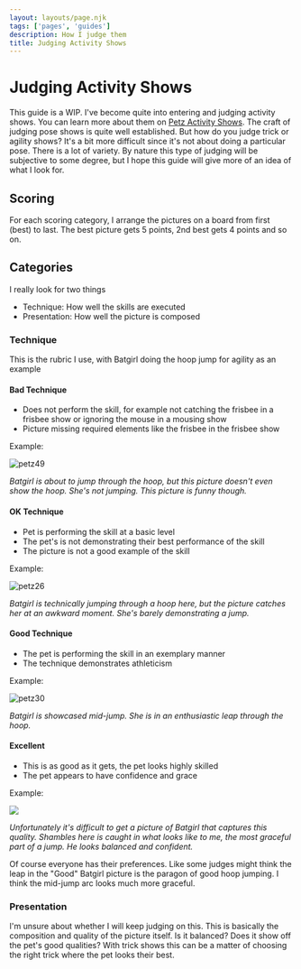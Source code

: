 ```yaml
---
layout: layouts/page.njk
tags: ['pages', 'guides']
description: How I judge them
title: Judging Activity Shows
---
```


# Judging Activity Shows
This guide is a WIP. I've become quite into entering and judging activity shows. You can learn more about them on [Petz Activity Shows](https://petz-activity-shows.glitch.me/). The craft of judging pose shows is quite well established. But how do you judge trick or agility shows? It's a bit more difficult since it's not about doing a particular pose. There is a lot of variety. By nature this type of judging will be subjective to some degree, but I hope this guide will give more of an idea of what I look for. 

## Scoring
For each scoring category, I arrange the pictures on a board from first (best) to last. The best picture gets 5 points, 2nd best gets 4 points and so on. 

## Categories
I really look for two things
- Technique: How well the skills are executed
- Presentation: How well the picture is composed


### Technique
This is the rubric I use, with Batgirl doing the hoop jump for agility as an example

#### Bad Technique
 - Does not perform the skill, for example not catching the frisbee in a frisbee show or ignoring the mouse in a mousing show
 - Picture missing required elements like the frisbee in the frisbee show 

Example:

![petz49](https://user-images.githubusercontent.com/1251094/132275124-3c4f748d-77f0-4e56-b55e-b4733c7e66e3.png)

*Batgirl is about to jump through the hoop, but this picture doesn't even show the hoop. She's not jumping. This picture is funny though.*

#### OK Technique
- Pet is performing the skill at a basic level
- The pet's is not demonstrating their best performance of the skill
- The picture is not a good example of the skill

Example: 

![petz26](https://user-images.githubusercontent.com/1251094/132275428-9542806e-0834-41e5-9caa-33b849928508.png)

*Batgirl is technically jumping through a hoop here, but the picture catches her at an awkward moment. She's barely demonstrating a jump.*

#### Good Technique
- The pet is performing the skill in an exemplary manner
- The technique demonstrates athleticism 

Example:

![petz30](https://user-images.githubusercontent.com/1251094/132275692-c89a0813-2ea2-4ef2-aece-3c4e8674e5e3.png)

*Batgirl is showcased mid-jump. She is in an enthusiastic leap through the hoop.*

#### Excellent
- This is as good as it gets, the pet looks highly skilled
- The pet appears to have confidence and grace

Example:

![](https://dl.airtable.com/.attachmentThumbnails/0636492c96cc6fb04cf789492280161d/63403359)

*Unfortunately it's difficult to get a picture of Batgirl that captures this quality. Shambles here is caught in what looks like to me, the most graceful part of a jump. He looks balanced and confident.* 

Of course everyone has their preferences. Like some judges might think the leap in the "Good" Batgirl picture is the paragon of good hoop jumping. I think the mid-jump arc looks much more graceful. 

### Presentation
I'm unsure about whether I will keep judging on this. This is basically the composition and quality of the picture itself. Is it balanced? Does it show off the pet's good qualities? With trick shows this can be a matter of choosing the right trick where the pet looks their best. 
